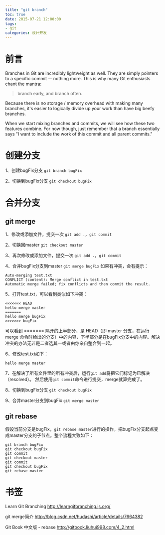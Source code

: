 ```yaml
---
title: "git branch"
toc: true
date: 2015-07-21 12:00:00
tags:
- git
categories: 设计开发
---
```

# 前言
Branches in Git are incredibly lightweight as well. They are simply pointers to a specific commit -- nothing more. This is why many Git enthusiasts chant the mantra:

> branch early, and branch often.

Because there is no storage / memory overhead with making many branches, it's easier to logically divide up your work than have big beefy branches.

When we start mixing branches and commits, we will see how these two features combine. For now though, just remember that a branch essentially says "I want to include the work of this commit and all parent commits."

<!--more-->

# 创建分支
1、创建bugFix分支
`git branch bugFix`

2、切换到bugFix分支
`git checkout bugFix`

# 合并分支
## git merge
1、修改或添加文件，提交一次
`git add .`，`git commit`

2、切换回master
`git checkout master`

3、再次修改或添加文件，提交一次
`git add .`，`git commit`

4、合并bugFix分支到master
`git merge bugFix`
如果有冲突，会有提示：
```
Auto-merging test.txt
CONFLICT (content): Merge conflict in test.txt
Automatic merge failed; fix conflicts and then commit the result.
```

5、打开test.txt，可以看到类似如下冲突：
```
<<<<<<< HEAD
hello merge master
=======
hello merge bugFix
>>>>>>> bugFix
```
可以看到 ======= 隔开的上半部分，是 HEAD（即 master 分支，在运行 merge 命令时检出的分支）中的内容，下半部分是在bugFix分支中的内容。解决冲突的办法无非是二者选其一或者由你亲自整合到一起。

6、修改test.txt如下：
```
hello merge master
```

7、在解决了所有文件里的所有冲突后，运行`git add`将把它们标记为已解决（resolved）。
然后使用`git commit`命令进行提交，merge就算完成了。

8、切换到bugFix分支
`git checkout bugFix`

9、合并master分支到bugFix
`git merge master`

## git rebase
假设当前分支是bugFix，`git rebase master`进行的操作，把bugFix分支起点变成master分支的子节点。整个流程大致如下：
```
git branch bugFix
git checkout bugFix
git commit
git checkout master
git commit
git checkout bugFix
git rebase master
```


# 书签
Learn Git Branching
http://learngitbranching.js.org/

git merge简介
http://blog.csdn.net/hudashi/article/details/7664382

Git Book 中文版 - rebase
http://gitbook.liuhui998.com/4_2.html
